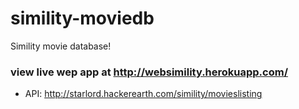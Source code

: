 # simility-moviedb
Simility movie database!

### view live wep app at http://websimility.herokuapp.com/

 - API: http://starlord.hackerearth.com/simility/movieslisting

